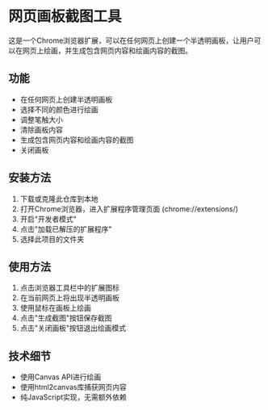 # 网页画板截图工具

这是一个Chrome浏览器扩展，可以在任何网页上创建一个半透明画板，让用户可以在网页上绘画，并生成包含网页内容和绘画内容的截图。

## 功能

- 在任何网页上创建半透明画板
- 选择不同的颜色进行绘画
- 调整笔触大小
- 清除画板内容
- 生成包含网页内容和绘画内容的截图
- 关闭画板

## 安装方法

1. 下载或克隆此仓库到本地
2. 打开Chrome浏览器，进入扩展程序管理页面 (chrome://extensions/)
3. 开启"开发者模式"
4. 点击"加载已解压的扩展程序"
5. 选择此项目的文件夹

## 使用方法

1. 点击浏览器工具栏中的扩展图标
2. 在当前网页上将出现半透明画板
3. 使用鼠标在画板上绘画
4. 点击"生成截图"按钮保存截图
5. 点击"关闭画板"按钮退出绘画模式

## 技术细节

- 使用Canvas API进行绘画
- 使用html2canvas库捕获网页内容
- 纯JavaScript实现，无需额外依赖 
